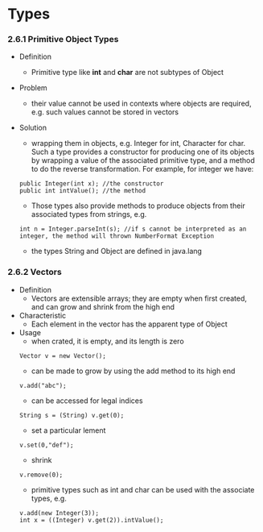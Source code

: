 Types
=====

### 2.6.1 Primitive Object Types
- Definition
	- Primitive type like **int** and **char** are not subtypes of Object
- Problem
	- their value cannot be used in contexts where objects are required, e.g. such values cannot be stored in vectors
- Solution
	- wrapping them in objects, e.g. Integer for int, Character for char. Such a type provides a constructor for producing one of its objects by wrapping a value of the associated primitive type, and a method to do the reverse transformation. For example, for integer we have:
	
	```
	public Integer(int x); //the constructor
	public int intValue(); //the method
	```
	- Those types also provide methods to produce objects from their associated types from strings, e.g.
	```
	int n = Integer.parseInt(s); //if s cannot be interpreted as an integer, the method will thrown NumberFormat Exception
	```
	- the types String and Object are defined in java.lang

### 2.6.2 Vectors

- Definition
	- Vectors are extensible arrays; they are empty when first created, and can grow and shrink from the high end
- Characteristic
	- Each element in the vector has the apparent type of Object
- Usage
	- when crated, it is empty, and its length is zero
	```
	Vector v = new Vector();
	```
	- can be made to grow by using the add method to its high end
	```
	v.add("abc");
	```
	- can be accessed for legal indices
	```
	String s = (String) v.get(0);
	```
	- set a particular lement
	```
	v.set(0,"def");
	```
	- shrink 
	```
	v.remove(0);
	```
	- primitive types such as int and char can be used with the associate types, e.g.
	```
	v.add(new Integer(3));
	int x = ((Integer) v.get(2)).intValue();
	```
		